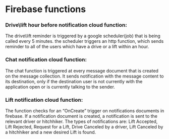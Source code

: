 # Firebase functions

### Drive\lift hour before notification cloud function:
The drive\lift reminder is triggered by a google scheduler(job) that is being called every 5 minutes.
the scheduler triggers an http function, which sends reminder to all of the users which have a
drive or a lift within an hour.

### Chat notification cloud function:
The chat function is triggered at every message document that is created on the message collection.
It sends notification with the message content to its destination, only if the destination user
is not currently with the application open or is currently talking to the sender.


### Lift notification cloud function:
The function checks for an “OnCreate” trigger on notifications documents in firebase.
If a notification document is created, a notification is sent to the relevant driver or hitchhiker.
The types of notifications are: Lift Accepted, Lift Rejected, Request for a Lift, Drive Canceled by a driver,
Lift Canceled by a hitchhiker and a new desired Lift is found.












